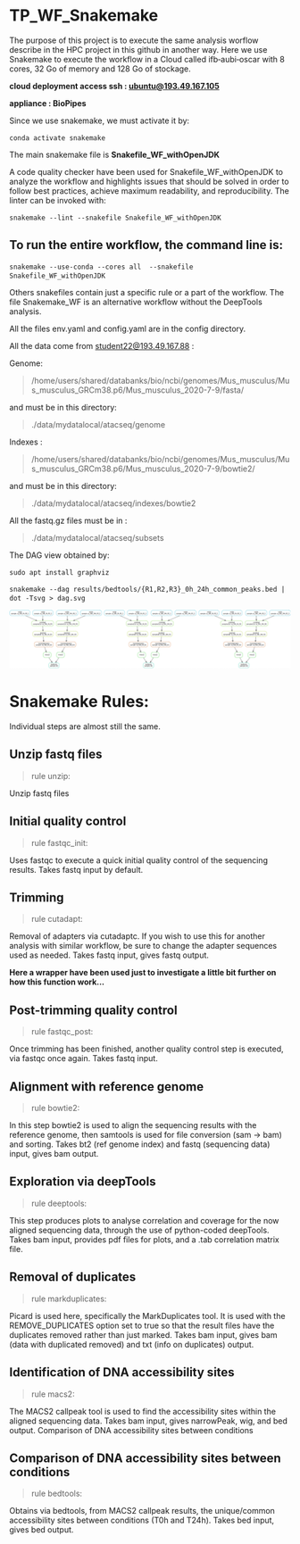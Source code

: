 
# TP_WF_Snakemake

The purpose of this project is to execute the same analysis worflow describe in the HPC project in this github in another way.
Here we use Snakemake to execute the workflow in a Cloud called ifb‑aubi‑oscar with 8 cores, 32 Go of memory and 128 Go of stockage.

**cloud deployment access ssh : ubuntu@193.49.167.105**

**appliance : BioPipes**

Since we use snakemake, we must activate it by:
```
conda activate snakemake
```


The main snakemake file is **Snakefile_WF_withOpenJDK**

A code quality checker have been used for Snakefile_WF_withOpenJDK to analyze the workflow and highlights issues that should be solved in order to follow best practices, achieve maximum readability, and reproducibility. The linter can be invoked with:
```
snakemake --lint --snakefile Snakefile_WF_withOpenJDK
```

## To run the entire workflow, the command line is:

```
snakemake --use-conda --cores all  --snakefile Snakefile_WF_withOpenJDK
```

Others snakefiles contain just a specific rule or a part of the workflow. The file Snakemake_WF is an alternative workflow without the DeepTools analysis.

All the files env.yaml and config.yaml are in the config directory.

All the data come from  student22@193.49.167.88 :

Genome:
> /home/users/shared/databanks/bio/ncbi/genomes/Mus_musculus/Mus_musculus_GRCm38.p6/Mus_musculus_2020-7-9/fasta/

and must be in this directory:
> ./data/mydatalocal/atacseq/genome

Indexes : 
> /home/users/shared/databanks/bio/ncbi/genomes/Mus_musculus/Mus_musculus_GRCm38.p6/Mus_musculus_2020-7-9/bowtie2/

and must be in this directory:
> ./data/mydatalocal/atacseq/indexes/bowtie2

All  the fastq.gz files must be in :
> ./data/mydatalocal/atacseq/subsets

The DAG view obtained by:
```
sudo apt install graphviz
```
```
snakemake --dag results/bedtools/{R1,R2,R3}_0h_24h_common_peaks.bed | dot -Tsvg > dag.svg
```
<img src="DAG.png" />

# Snakemake Rules:

Individual steps are almost still the same.

## Unzip fastq files
>rule unzip:

Unzip fastq files

## Initial quality control 
>rule fastqc_init:

Uses fastqc to execute a quick initial quality control of the sequencing results. Takes fastq input by default.

## Trimming 
>rule cutadapt:

Removal of adapters via cutadaptc. If you wish to use this for another analysis with similar workflow, be sure to change the adapter sequences used as needed. Takes fastq input, gives fastq output.

**Here a wrapper have been used just to investigate a little bit further on how this function work...** 

## Post-trimming quality control 
>rule fastqc_post:

Once trimming has been finished, another quality control step is executed, via fastqc once again. Takes fastq input.

## Alignment with reference genome  
>rule bowtie2:

In this step bowtie2 is used to align the sequencing results with the reference genome, then samtools is used for file conversion (sam -> bam) and sorting. Takes bt2 (ref genome index) and fastq (sequencing data) input, gives bam output.

## Exploration via deepTools 
>rule deeptools:

This step produces plots to analyse correlation and coverage for the now aligned sequencing data, through the use of python-coded deepTools. Takes bam input, provides pdf files for plots, and a .tab correlation matrix file.

## Removal of duplicates  
>rule markduplicates:

Picard is used here, specifically the MarkDuplicates tool. It is used with the REMOVE_DUPLICATES option set to true so that the result files have the duplicates removed rather than just marked. Takes bam input, gives bam (data with duplicated removed) and txt (info on duplicates) output.


## Identification of DNA accessibility sites 
>rule macs2:

The MACS2 callpeak tool is used to find the accessibility sites within the aligned sequencing data. Takes bam input, gives narrowPeak, wig, and bed output.
Comparison of DNA accessibility sites between conditions

## Comparison of DNA accessibility sites between conditions
>rule bedtools:

Obtains via bedtools, from MACS2 callpeak results, the unique/common accessibility sites between conditions (T0h and T24h). Takes bed input, gives bed output.


